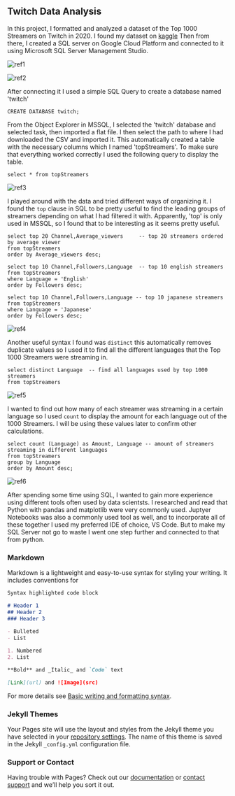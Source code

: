 ## Twitch Data Analysis

In this project, I formatted and analyzed a dataset of the Top 1000 Streamers on Twitch in 2020. I found my dataset on [kaggle](https://www.kaggle.com/datasets/aayushmishra1512/twitchdata) Then from there, I created a SQL server on Google Cloud Platform and connected to it using Microsoft SQL Server Management Studio. 

![ref1](https://user-images.githubusercontent.com/59485356/169712274-6f9f2792-8b23-44db-a908-282d8effa8eb.png)

![ref2](https://user-images.githubusercontent.com/59485356/169712288-3e2c3ad4-fd09-4f0b-9b0d-e29a3356ca3f.png)


After connecting it I used a simple SQL Query to create a database named 'twitch' 
```
CREATE DATABASE twitch;
```

From the Object Explorer in MSSQL, I selected the 'twitch' database and selected task, then imported a flat file. I then select the path to where I had downloaded the CSV and imported it. This automatically created a table with the necessary columns which I named 'topStreamers'. To make sure that everything worked correctly I used the following query to display the table.

```
select * from topStreamers	
```

![ref3](https://user-images.githubusercontent.com/59485356/169712444-8d139976-c923-4fb6-86e1-e723da94aa0b.png)

I played around with the data and tried different ways of organizing it. I found the `top` clause in SQL to be pretty useful to find the leading groups of streamers depending on what I had filtered it with. Apparently, 'top' is only used in MSSQL, so I found that to be interesting as it seems pretty useful. 


```
select top 20 Channel,Average_viewers	  -- top 20 streamers ordered by average viewer
from topStreamers	 
order by Average_viewers desc;
```
```
select top 10 Channel,Followers,Language  -- top 10 english streamers
from topStreamers
where Language = 'English'
order by Followers desc;
```
```
select top 10 Channel,Followers,Language -- top 10 japanese streamers
from topStreamers 
where Language = 'Japanese'
order by Followers desc;
```


![ref4](https://user-images.githubusercontent.com/59485356/169712860-910b9091-c6a1-4f76-8e21-b364de8eccac.png)


Another useful syntax I found was `distinct` this automatically removes duplicate values so I used it to find all the different languages that the Top 1000 Streamers were streaming in. 


```
select distinct Language  -- find all languages used by top 1000 streamers
from topStreamers
```


![ref5](https://user-images.githubusercontent.com/59485356/169713135-c744f0f2-a00f-43e0-926d-406daebd579c.png)


I wanted to find out how many of each streamer was streaming in a certain language so I used `count` to display the amount for each language out of the 1000 Streamers. I will be using these values later to confirm other calculations.


```
select count (Language) as Amount, Language -- amount of streamers streaming in different languages
from topStreamers
group by Language	
order by Amount desc;
```


![ref6](https://user-images.githubusercontent.com/59485356/169713522-ddb72699-ebca-47f2-b691-1a44bcb4d423.png)

After spending some time using SQL, I wanted to gain more experience using different tools often used by data scientsts. I researched and read that Python with pandas and matplotlib were very commonly used. Juptyer Notebooks was also a commonly used tool as well, and to incorporate all of these together I used my preferred IDE of choice, VS Code. But to make my SQL Server not go to waste I went one step further and connected to that from python.








### Markdown

Markdown is a lightweight and easy-to-use syntax for styling your writing. It includes conventions for

```markdown
Syntax highlighted code block

# Header 1
## Header 2
### Header 3
 
- Bulleted
- List

1. Numbered
2. List

**Bold** and _Italic_ and `Code` text

[Link](url) and ![Image](src)
```

For more details see [Basic writing and formatting syntax](https://docs.github.com/en/github/writing-on-github/getting-started-with-writing-and-formatting-on-github/basic-writing-and-formatting-syntax).

### Jekyll Themes

Your Pages site will use the layout and styles from the Jekyll theme you have selected in your [repository settings](https://github.com/LorenzoEscobar/lorenzo.github.io/settings/pages). The name of this theme is saved in the Jekyll `_config.yml` configuration file.

### Support or Contact

Having trouble with Pages? Check out our [documentation](https://docs.github.com/categories/github-pages-basics/) or [contact support](https://support.github.com/contact) and we’ll help you sort it out.
